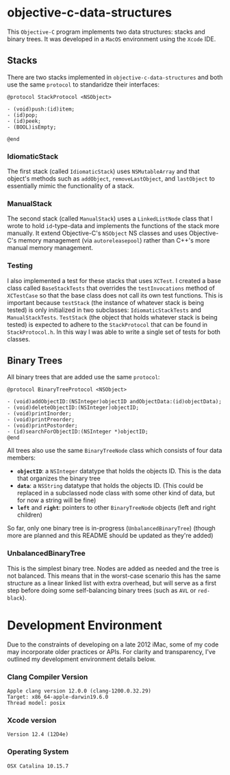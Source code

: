 # objective-c-data-structures
This `Objective-C` program implements two data structures: stacks and binary trees. It was developed in a `MacOS` environment using the `Xcode` IDE.

## Stacks
There are two stacks implemented in `objective-c-data-structures` and both use the same `protocol` to standaridze their interfaces:
```
@protocol StackProtocol <NSObject>

- (void)push:(id)item;
- (id)pop;
- (id)peek;
- (BOOL)isEmpty;

@end
```

### IdiomaticStack
The first stack (called `IdiomaticStack`) uses `NSMutableArray` and that object's methods such as `addObject`, `removeLastObject`, and `lastObject` to essentially mimic the functionality of a stack.  

### ManualStack
The second stack (called `ManualStack`) uses a `LinkedListNode` class that I wrote to hold `id`-type-data and implements the functions of the stack more manually. It extend Objective-C's `NSObject` NS classes and uses Objective-C's memory management (via `autoreleasepool`) rather than C++'s more manual memory management.

### Testing
I also implemented a test for these stacks that uses `XCTest`. I created a base class called `BaseStackTests` that overrides the `testInvocations` method of `XCTestCase` so that the base class does not call its own test functions. This is important because `testStack` (the instance of whatever stack is being tested) is only initialized in two subclasses: `IdiomaticStackTests` and `ManualStackTests`. `TestStack` (the object that holds whatever stack is being tested) is expected to adhere to the `StackProtocol` that can be found in `StackProtocol.h`. In this way I was able to write a single set of tests for both classes.


## Binary Trees
All binary trees that are added use the same `protocol`:
```
@protocol BinaryTreeProtocol <NSObject>

- (void)addObjectID:(NSInteger)objectID andObjectData:(id)objectData);
- (void)deleteObjectID:(NSInteger)objectID;
- (void)printInorder;
- (void)printPreorder;
- (void)printPostorder;
- (id)searchForObjectID:(NSInteger *)objectID;
@end
```
All trees also use the same `BinaryTreeNode` class which consists of four data members:
- **`objectID`**: a `NSInteger` datatype that holds the objects ID. This is the data that organizes the binary tree
- **`data`**: a `NSString` datatype that holds the objects ID. (This could be replaced in a subclassed node class with some other kind of data, but for now a string will be fine)
- **`left`** and **`right`**: pointers to other `BinaryTreeNode` objects (left and right children)

So far, only one binary tree is in-progress (`UnbalancedBinaryTree`) (though more are planned and this README should be updated as they're added)

### UnbalancedBinaryTree
This is the simplest binary tree. Nodes are added as needed and the tree is not balanced. This means that in the worst-case scenario this has the same structure as a linear linked list with extra overhead, but will serve as a first step before doing some self-balancing binary trees (such as `AVL` or `red-black`).

# Development Environment
Due to the constraints of developing on a late 2012 iMac, some of my code may incorporate older practices or APIs. For clarity and transparency, I've outlined my development environment details below.

### Clang Compiler Version
```
Apple clang version 12.0.0 (clang-1200.0.32.29)
Target: x86_64-apple-darwin19.6.0
Thread model: posix
```

### Xcode version
```
Version 12.4 (12D4e)
```

### Operating System
```
OSX Catalina 10.15.7
```


